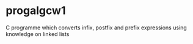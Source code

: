 # progalgcw1
C programme which converts infix, postfix and prefix expressions using knowledge on linked lists
